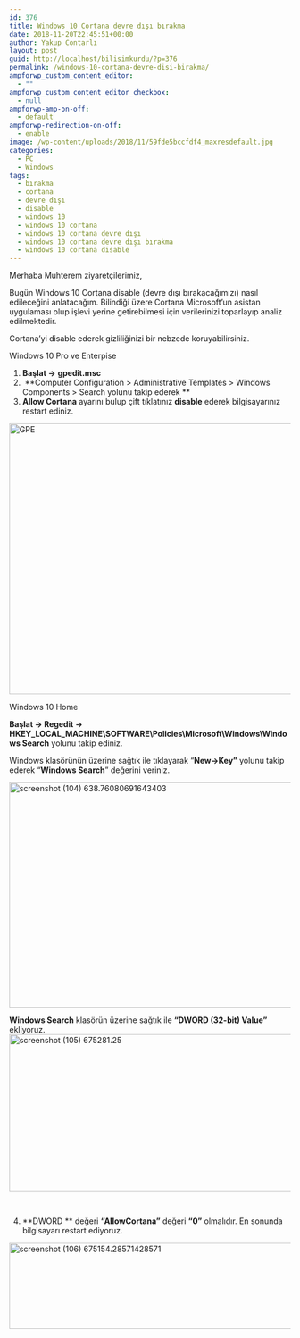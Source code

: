 ```yaml
---
id: 376
title: Windows 10 Cortana devre dışı bırakma
date: 2018-11-20T22:45:51+00:00
author: Yakup Contarlı
layout: post
guid: http://localhost/bilisimkurdu/?p=376
permalink: /windows-10-cortana-devre-disi-birakma/
ampforwp_custom_content_editor:
  - ""
ampforwp_custom_content_editor_checkbox:
  - null
ampforwp-amp-on-off:
  - default
ampforwp-redirection-on-off:
  - enable
image: /wp-content/uploads/2018/11/59fde5bccfdf4_maxresdefault.jpg
categories:
  - PC
  - Windows
tags:
  - bırakma
  - cortana
  - devre dışı
  - disable
  - windows 10
  - windows 10 cortana
  - windows 10 cortana devre dışı
  - windows 10 cortana devre dışı bırakma
  - windows 10 cortana disable
---
```

Merhaba Muhterem ziyaretçilerimiz,
  
Bugün Windows 10 Cortana disable (devre dışı bırakacağımızı) nasıl edileceğini anlatacağım. Bilindiği üzere Cortana Microsoft&#8217;un asistan uygulaması olup işlevi yerine getirebilmesi için verilerinizi toparlayıp analiz edilmektedir.

<!--more-->

Cortana&#8217;yi disable ederek gizliliğinizi bir nebzede koruyabilirsiniz.

Windows 10 Pro ve Enterpise

  1. **Başlat ->** **gpedit.msc**
  2.  **Computer Configuration > Administrative Templates > Windows Components > Search yolunu takip ederek **
  3. **Allow Cortana** ayarını bulup çift tıklatınız **disable** ederek bilgisayarınız restart ediniz.

<img class="aligncenter wp-image-341112" src="https://betanews.com/wp-content/uploads/2016/07/GPE.jpg" sizes="(max-width: 640px) 100vw, 640px" srcset="https://betanews.com/wp-content/uploads/2016/07/GPE.jpg 2182w, https://betanews.com/wp-content/uploads/2016/07/GPE-300x227.jpg 300w, https://betanews.com/wp-content/uploads/2016/07/GPE-768x582.jpg 768w, https://betanews.com/wp-content/uploads/2016/07/GPE-600x455.jpg 600w, https://betanews.com/wp-content/uploads/2016/07/GPE-900x682.jpg 900w" alt="GPE" width="640" height="485" />

Windows 10 Home

**Başlat -> Regedit -> HKEY\_LOCAL\_MACHINE\SOFTWARE\Policies\Microsoft\Windows\Windows Search** yolunu takip ediniz.

Windows klasörünün üzerine sağtık ile tıklayarak &#8220;**New->Key&#8221;** yolunu takip ederek &#8220;**Windows Search**&#8221; değerini veriniz.

<img class="aligncenter size-full wp-image-298234" src="https://img.purch.com/o/aHR0cDovL3d3dy5sYXB0b3BtYWcuY29tL2ltYWdlcy93cC9wdXJjaC1hcGkvaW5jb250ZW50LzIwMTYvMDkvc2NyZWVuc2hvdC0oMTA0KV82MzguNzYwODA2OTE2NDM0MDMucG5n" alt="screenshot (104) 638.76080691643403" width="638" height="403" />

**Windows Search** klasörün üzerine sağtık ile **&#8220;DWORD (32-bit) Value&#8221;** ekliyoruz.<img class="aligncenter size-full wp-image-298236" src="https://img.purch.com/o/aHR0cDovL3d3dy5sYXB0b3BtYWcuY29tL2ltYWdlcy93cC9wdXJjaC1hcGkvaW5jb250ZW50LzIwMTYvMDkvc2NyZWVuc2hvdC0oMTA1KV82NzUyODEuMjUucG5n" alt="screenshot (105) 675281.25" width="675" height="281" />

&nbsp;

4. **DWORD ** değeri **&#8220;AllowCortana&#8221;** değeri **&#8220;0&#8221;** olmalıdır. En sonunda bilgisayarı restart ediyoruz.

<img class="aligncenter size-full wp-image-298238" src="https://img.purch.com/o/aHR0cDovL3d3dy5sYXB0b3BtYWcuY29tL2ltYWdlcy93cC9wdXJjaC1hcGkvaW5jb250ZW50LzIwMTYvMDkvc2NyZWVuc2hvdC0oMTA2KV82NzUxNTQuMjg1NzE0Mjg1NzEucG5n" alt="screenshot (106) 675154.28571428571" width="675" height="154" />